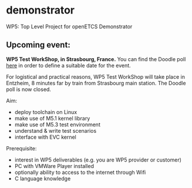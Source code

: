 demonstrator
============

WP5: Top Level Project for openETCS Demonstrator

Upcoming event:
---------------

**WP5 Test WorkShop, in Strasbourg, France.**
You can find the Doodle poll [here](http://doodle.com/64mma694b4u4ra7c) in order to define a suitable date for the event.

For logistical and practical reasons, WP5 Test WorkShop will take place in Entzheim, 8 minutes far by train from Strasbourg main station. The Doodle poll is now closed.


Aim:
- deploy toolchain on Linux
- make use of M5.1 kernel library
- make use of M5.3 test environment
- understand & write test scenarios
- interface with EVC kernel

Prerequisite:
- interest in WP5 deliverables (e.g. you are WP5 provider or customer)
- PC with VMWare Player installed
- optionally ability to access to the internet through Wifi
- C language knowledge
